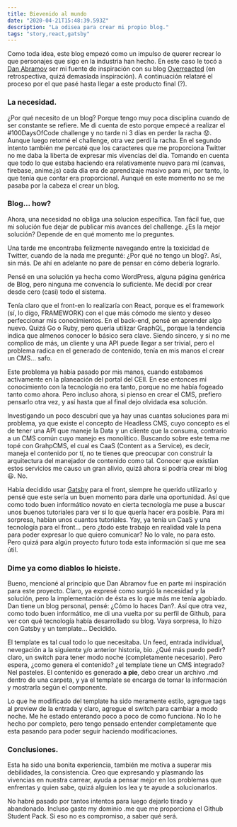 ```yaml
---
title: Bievenido al mundo
date: "2020-04-21T15:48:39.593Z"
description: "La odisea para crear mi propio blog."
tags: "story,react,gatsby"
---
```


Como toda idea, este blog empezó como un impulso de querer recrear lo que personajes que sigo en la industria han hecho. En este caso le tocó a [Dan Abramov](https://twitter.com/dan_abramov) ser mi fuente de inspiración con su blog [Overreacted](https://overreacted.io/) (en retrospectiva, quizá demasiada inspiración). A continuación relataré el proceso por el que pasé hasta llegar a este producto final (?).

### La necesidad.

¿Por qué necesito de un blog? Porque tengo muy poca disciplina cuando de ser constante se refiere. Me di cuenta de esto porque empecé a realizar el #100DaysOfCode challenge y no tarde ni 3 días en perder la racha 😟. Aunque luego retomé el challenge, otra vez perdí la racha. En el segundo intento también me percaté que los caracteres que me proporciona Twitter no me daba la liberta de expresar mis vivencias del día. Tomando en cuenta que todo lo que estaba haciendo era relativamente nuevo para mí (canvas, firebase, anime.js) cada día era de aprendizaje masivo para mí, por tanto, lo que tenía que contar era proporcional. Aunqué en este momento no se me pasaba por la cabeza el crear un blog.

### Blog... how?

Ahora, una necesidad no obliga una solucion específica. Tan fácil fue, que mi solución fue dejar de publicar mis avances del challenge. ¿Es la mejor solución? Depende de en qué momento me lo preguntes.

Una tarde me encontraba felizmente navegando entre la toxicidad de Twitter, cuando de la nada me pregunté: ¿Por qué no tengo un blog?. Así, sin más. De ahí en adelante no pare de pensar en cómo debería lograrlo.

Pensé en una solución ya hecha como WordPress, alguna página genérica de Blog, pero ninguna me convencía lo suficiente. Me decidí por crear desde cero (casi) todo el sistema.

Tenía claro que el front-en lo realizaría con React, porque es el framework (sí, lo digo, FRAMEWORK) con el que más cómodo me siento y deseo perfeccionar mis conocimientos. En el back-end, pensé en aprender algo nuevo. Quizá Go o Ruby, pero quería utilizar GraphQL, porque la tendencia indica que almenos conocer lo básico sera clave. Siendo sincero, y si no me complico de más, un cliente y una API puede llegar a ser trivial, pero el problema radica en el generado de contenido, tenía en mis manos el crear un CMS... safo.

Este problema ya había pasado por mis manos, cuando estabamos activamente en la planeación del portal del CEII. En ese entonces mi conocimiento con la tecnología no era tanto, porque no me había fogeado tanto como ahora. Pero incluso ahora, si pienso en crear el CMS, prefiero pensarlo otra vez, y así hasta que al final dejo olvidada esa solución.

Investigando un poco descubrí que ya hay unas cuantas soluciones para mi problema, ya que existe el concepto de Headless CMS, cuyo concepto es el de tener una API que maneje la Data y un cliente que la consuma, contrario a un CMS común cuyo manejo es monolítico. Buscando sobre este tema me topé con GrahpCMS, el cual es CaaS (Content as a Service), es decir, maneja el contenido por tí, no te tienes que preocupar con construir la arquitectura del manejador de contenido como tal. Conocer que existían estos servicios me causo un gran alivio, quizá ahora si podría crear mi blog 😃. No.

Había decidido usar [Gatsby](https://www.gatsbyjs.org/) para el front, siempre he querido utilizarlo y pensé que este sería un buen momento para darle una oportunidad. Así que como todo buen informático novato en cierta tecnología me puse a buscar unos buenos tutoriales para ver si lo que quería hacer era posible. Para mi sorpresa, habían unos cuantos tutoriales. Yay, ya tenía un CaaS y una tecnología para el front... pero ¿todo este trabajo en realidad vale la pena para poder expresar lo que quiero comunicar? No lo vale, no para esto. Pero quizá para algún proyecto futuro toda esta información sí que me sea útil.

### Dime ya como diablos lo hiciste.

Bueno, mencioné al principio que Dan Abramov fue en parte mi inspiración para este proyecto. Claro, ya expresé como surgió la necesidad y la solución, pero la implementación de ésta es lo que más me tenía agobiado. Dan tiene un blog personal, pensé: ¿Cómo lo haces Dan?. Así que otra vez, como todo buen informático, me di una vuelta por su perfil de Github, para ver con qué tecnología había desarrollado su blog. Vaya sorpresa, lo hizo con Gatsby y un template... Decidido.

El template es tal cual todo lo que necesitaba. Un feed, entrada individual, nevegación a la siguiente y/o anterior historia, bio. ¿Qué más puedo pedir? claro, un switch para tener modo noche (completamente necesario). Pero espera, ¿como genera el contenido? ¿el template tiene un CMS integrado? Nel pasteles. El contenido es generado **a pie**, debo crear un archivo .md dentro de una carpeta, y ya el template se encarga de tomar la información y mostrarla según el componente.

Lo que he modificado del template ha sido meramente estilo, agregue tags al preview de la entrada y claro, agregue el switch para cambiar a modo noche. Me he estado enterando poco a poco de como funciona. No lo he hecho por completo, pero tengo pensado entender completamente que esta pasando para poder seguir haciendo modificaciones.

### Conclusiones.

Esta ha sido una bonita experiencia, también me motiva a superar mis debilidades, la consistencia. Creo que expresando y plasmando las vivencias en nuestra carrear, ayuda a pensar mejor en los problemas que enfrentas y quien sabe, quizá alguien los lea y te ayude a solucionarlos.

No habré pasado por tantos intentos para luego dejarlo tirado y abandonado. Incluso gaste my dominio .me que me proporciona el Github Student Pack. Si eso no es compromiso, a saber qué será.
